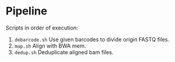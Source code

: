 # Pipeline

Scripts in order of execution:

1. `debarcode.sh` Use given barcodes to divide origin FASTQ files.
2. `map.sh` Align with BWA mem.
3. `dedup.sh` Deduplicate aligned bam files.